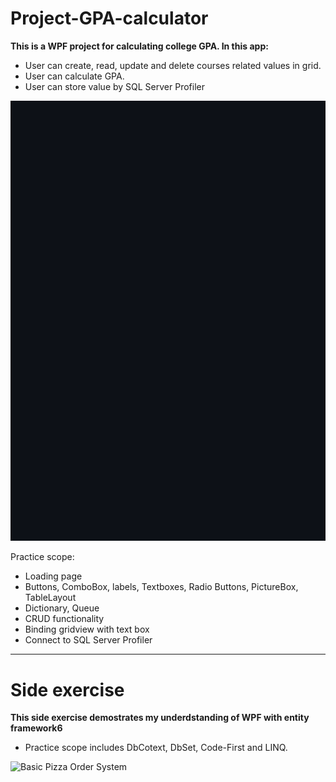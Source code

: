 # Project-GPA-calculator
**This is a WPF project for calculating college GPA. In this app:**
* User can create, read, update and delete courses related values in grid. 
* User can calculate GPA.
* User can store value by SQL Server Profiler
 
![Basic Pizza Order System](./screenShot.gif?raw=true)

Practice scope: 
* Loading page
* Buttons, ComboBox, labels, Textboxes, Radio Buttons, PictureBox, TableLayout
* Dictionary, Queue
* CRUD functionality
* Binding gridview with text box
* Connect to SQL Server Profiler 
---------------------------------------------------------------------
# Side exercise
**This side exercise demostrates my underdstanding of WPF with entity framework6**
* Practice scope includes DbCotext, DbSet<TEntity>, Code-First and LINQ.
 
![Basic Pizza Order System](./screenShot_exercise.gif?raw=true)

